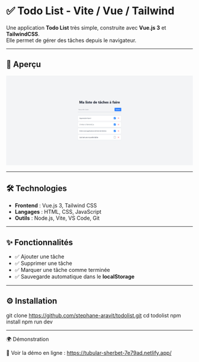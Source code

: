 # ✅ Todo List - Vite / Vue / Tailwind

Une application **Todo List** très simple, construite avec **Vue.js 3** et **TailwindCSS**.  
Elle permet de gérer des tâches depuis le navigateur.

---

## 👀 Aperçu
![screenshot](/Public/screenshot.png)

---

## 🛠️ Technologies
- **Frontend** : Vue.js 3, Tailwind CSS  
- **Langages** : HTML, CSS, JavaScript  
- **Outils** : Node.js, Vite, VS Code, Git  

---

## ✨ Fonctionnalités
- ✅ Ajouter une tâche  
- ✅ Supprimer une tâche  
- ✅ Marquer une tâche comme terminée  
- ✅ Sauvegarde automatique dans le **localStorage**  

---

## ⚙️ Installation

git clone https://github.com/stephane-aravit/todolist.git
cd todolist
npm install
npm run dev

---

🌍 Démonstration

🔗 Voir la démo en ligne : https://tubular-sherbet-7e79ad.netlify.app/